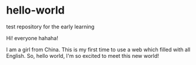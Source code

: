 # hello-world
test repository for the early learning

Hi! everyone hahaha!

I am a girl from China.
This is my first time to use a web which filled with all English. 
So, hello world, I'm so excited to meet this new world!
